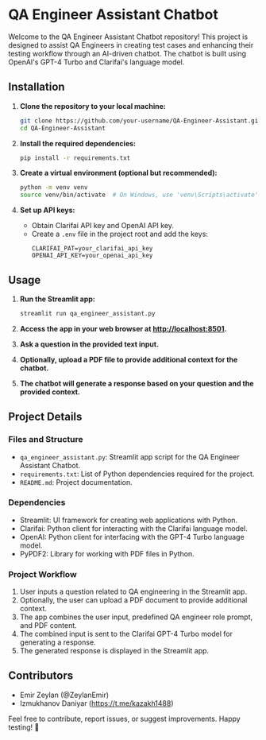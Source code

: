 # QA Engineer Assistant Chatbot

Welcome to the QA Engineer Assistant Chatbot repository! This project is designed to assist QA Engineers in creating test cases and enhancing their testing workflow through an AI-driven chatbot. The chatbot is built using OpenAI's GPT-4 Turbo and Clarifai's language model.

## Installation

1. **Clone the repository to your local machine:**
    ```bash
    git clone https://github.com/your-username/QA-Engineer-Assistant.git
    cd QA-Engineer-Assistant
    ```

2. **Install the required dependencies:**
    ```bash
    pip install -r requirements.txt
    ```

3. **Create a virtual environment (optional but recommended):**
    ```bash
    python -m venv venv
    source venv/bin/activate  # On Windows, use 'venv\Scripts\activate'
    ```

4. **Set up API keys:**
    - Obtain Clarifai API key and OpenAI API key.
    - Create a `.env` file in the project root and add the keys:
        ```plaintext
        CLARIFAI_PAT=your_clarifai_api_key
        OPENAI_API_KEY=your_openai_api_key
        ```

## Usage

1. **Run the Streamlit app:**
    ```bash
    streamlit run qa_engineer_assistant.py
    ```

2. **Access the app in your web browser at [http://localhost:8501](http://localhost:8501).**

3. **Ask a question in the provided text input.**

4. **Optionally, upload a PDF file to provide additional context for the chatbot.**

5. **The chatbot will generate a response based on your question and the provided context.**

## Project Details

### Files and Structure

- `qa_engineer_assistant.py`: Streamlit app script for the QA Engineer Assistant Chatbot.
- `requirements.txt`: List of Python dependencies required for the project.
- `README.md`: Project documentation.

### Dependencies

- Streamlit: UI framework for creating web applications with Python.
- Clarifai: Python client for interacting with the Clarifai language model.
- OpenAI: Python client for interfacing with the GPT-4 Turbo language model.
- PyPDF2: Library for working with PDF files in Python.

### Project Workflow

1. User inputs a question related to QA engineering in the Streamlit app.
2. Optionally, the user can upload a PDF document to provide additional context.
3. The app combines the user input, predefined QA engineer role prompt, and PDF content.
4. The combined input is sent to the Clarifai GPT-4 Turbo model for generating a response.
5. The generated response is displayed in the Streamlit app.

## Contributors

- Emir Zeylan (@ZeylanEmir)
- Izmukhanov Daniyar (https://t.me/kazakh1488)

Feel free to contribute, report issues, or suggest improvements. Happy testing! 🚀
